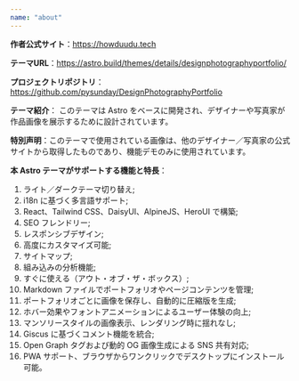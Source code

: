 ```yaml
---
name: "about"
---
```

**作者公式サイト**：https://howduudu.tech

**テーマURL**：https://astro.build/themes/details/designphotographyportfolio/

**プロジェクトリポジトリ**：https://github.com/pysunday/DesignPhotographyPortfolio

**テーマ紹介**： このテーマは Astro をベースに開発され、デザイナーや写真家が作品画像を展示するために設計されています。

**特別声明**：このテーマで使用されている画像は、他のデザイナー／写真家の公式サイトから取得したものであり、機能デモのみに使用されています。

**本 Astro テーマがサポートする機能と特長**：

1. ライト／ダークテーマ切り替え;
2. i18n に基づく多言語サポート;
3. React、Tailwind CSS、DaisyUI、AlpineJS、HeroUI で構築;
4. SEO フレンドリー;
5. レスポンシブデザイン;
6. 高度にカスタマイズ可能;
7. サイトマップ;
8. 組み込みの分析機能;
9. すぐに使える（アウト・オブ・ザ・ボックス）;
10. Markdown ファイルでポートフォリオやページコンテンツを管理;
11. ポートフォリオごとに画像を保存し、自動的に圧縮版を生成;
12. ホバー効果やフォントアニメーションによるユーザー体験の向上;
13. マンソリースタイルの画像表示、レンダリング時に揺れなし;
14. Giscus に基づくコメント機能を統合;
15. Open Graph タグおよび動的 OG 画像生成による SNS 共有対応;
16. PWA サポート、ブラウザからワンクリックでデスクトップにインストール可能。
